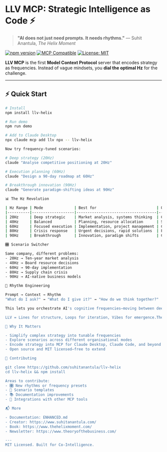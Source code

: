  # LLV MCP: Strategic Intelligence as Code ⚡

  > **"AI does not just need prompts. It needs rhythms."**
  > — Suhit Anantula, *The Helix Moment*

  [![npm version](https://badge.fury.io/js/llv-helix.svg)](https://www.npmjs.com/package/llv-helix)
  [![MCP Compatible](https://img.shields.io/badge/MCP-Compatible-blue.svg)](https://modelcontextprotocol.io)
  [![License: MIT](https://img.shields.io/badge/License-MIT-yellow.svg)](LICENSE)

  **LLV MCP** is the first **Model Context Protocol** server that encodes strategy as frequencies.
  Instead of vague mindsets, you **dial the optimal Hz** for the challenge.

  ---

  ## ⚡ Quick Start

  ```bash
  # Install
  npm install llv-helix

  # Run demo
  npm run demo

  # Add to Claude Desktop
  npx claude mcp add llv npx -- llv-helix

  Now try frequency-tuned scenarios:

  # Deep strategy (20Hz)
  claude "Analyse competitive positioning at 20Hz"

  # Execution planning (60Hz) 
  claude "Design a 90-day roadmap at 60Hz"

  # Breakthrough innovation (90Hz)
  claude "Generate paradigm-shifting ideas at 90Hz"

  📊 The Hz Revolution

  | Hz Range | Mode              | Best for                           | Output style             |
  |----------|-------------------|------------------------------------|--------------------------|
  | 20Hz     | Deep strategic    | Market analysis, systems thinking  | Comprehensive, long-term |
  | 40Hz     | Balanced          | Planning, resource allocation      | Structured, practical    |
  | 60Hz     | Focused execution | Implementation, project management | Clear, actionable        |
  | 80Hz     | Crisis response   | Urgent decisions, rapid solutions  | Fast, decisive           |
  | 90Hz     | Breakthrough      | Innovation, paradigm shifts        | Creative, disruptive     |

  🎛️ Scenario Switcher

  Same company, different problems:
  - 20Hz → Ten-year market analysis
  - 40Hz → Board resource decisions
  - 60Hz → 90-day implementation
  - 80Hz → Supply chain crisis
  - 90Hz → AI-native business models

  🧠 Rhythm Engineering

Prompt → Context → Rhythm
"What do I ask?" → "What do I give it?" → "How do we think together?"

This lets you orchestrate AI's cognitive frequencies—moving between deep strategy, execution, crisis response, and innovation on demand.

  LLV = Lines for structure, Loops for iteration, Vibes for emergence.The Hz dial sets their cognitive mix.

  🌟 Why It Matters

  - Simplify complex strategy into tunable frequencies
  - Explore scenarios across different organisational modes
  - Encode strategy into MCP for Claude Desktop, Claude Code, and beyond
  - Open source and MIT licensed—free to extend

  🤝 Contributing

  git clone https://github.com/suhitanantula/llv-helix
  cd llv-helix && npm install

  Areas to contribute:
  - 🎛️ New rhythms or frequency presets
  - 🧩 Scenario templates
  - 📚 Documentation improvements
  - 🔗 Integrations with other MCP tools

  📬 More

  - Documentation: ENHANCED.md
  - Creator: https://www.suhitanantula.com/
  - Book: https://www.thehelixmoment.com/
  - Newsletter: https://www.theoryofthebusiness.com/

  ---
  MIT Licensed. Built for Co-Intelligence.
